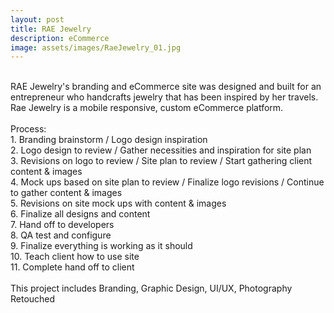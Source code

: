 ```yaml
---
layout: post
title: RAE Jewelry
description: eCommerce
image: assets/images/RaeJewelry_01.jpg
---
```

<br>
RAE Jewelry's branding and eCommerce site was designed and built for an entrepreneur who handcrafts jewelry that has been inspired by her travels. Rae Jewelry is a mobile responsive, custom eCommerce platform.<br>
<br>
Process:<br>
1. Branding brainstorm / Logo design inspiration<br>
2. Logo design to review / Gather necessities and inspiration for site plan<br>
3. Revisions on logo to review / Site plan to review / Start gathering client content & images<br>
4. Mock ups based on site plan to review / Finalize logo revisions / Continue to gather content & images<br>
5. Revisions on site mock ups with content & images<br>
6. Finalize all designs and content<br>
7. Hand off to developers<br>
8. QA test and configure<br>
9. Finalize everything is working as it should<br>
10. Teach client how to use site<br>
11. Complete hand off to client<br>
<br>
This project includes Branding, Graphic Design, UI/UX, Photography Retouched
<br>
<br>
<span class="image fit"><img src="{{ site.baseurl }}/assets/images/RaeJewelry_home.jpg" alt=""/></span>
<br>
<span class="image fit"><img src="{{ site.baseurl }}/assets/images/RaeJewelry_shop.jpg" alt=""/></span>
<br>
<span class="image fit"><img src="{{ site.baseurl}}/assets/images/RaeJewelry_productdetails.jpg" alt=""/>
</span>
<br>
<span class="image fit"><img src="{{ site.baseurl }}/assets/images/RaeJewelry_about.jpg" alt="" /></span>
<br>
<span class="image fit"><img src="{{ site.baseurl }}/assets/images/RaeJewelry_contact.jpg" alt="" /></span>
<br>


